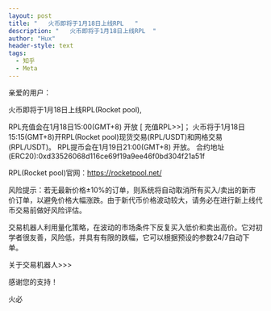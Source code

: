 ```yaml
---
layout: post
title: "   火币即将于1月18日上线RPL   "
description: "   火币即将于1月18日上线RPL  "
author: "Hux"
header-style: text
tags:
  - 知乎
  - Meta
---
```

亲爱的用户：

火币即将于1月18日上线RPL(Rocket pool),

RPL充值会在1月18日15:00(GMT+8) 开放 [ 充值RPL>>]；
火币将于1月18日15:15(GMT+8)开RPL(Rocket pool)现货交易(RPL/USDT)和网格交易(RPL/USDT)。
RPL提币会在1月19日21:00(GMT+8) 开放。
合约地址(ERC20):0xd33526068d116ce69f19a9ee46f0bd304f21a51f

 


RPL(Rocket pool)官网：https://rocketpool.net/

 

风险提示：若无最新价格±10%的订单，则系统将自动取消所有买入/卖出的新市价订单，以避免价格大幅涨跌。由于新代币价格波动较大，请务必在进行新上线代币交易前做好风险评估。

交易机器人利用量化策略，在波动的市场条件下反复买入低价和卖出高价。它对初学者很友善，风险低，并具有有限的跌幅，它可以根据预设的参数24/7自动下单。

关于交易机器人>>>

感谢您的支持！

 

火必
